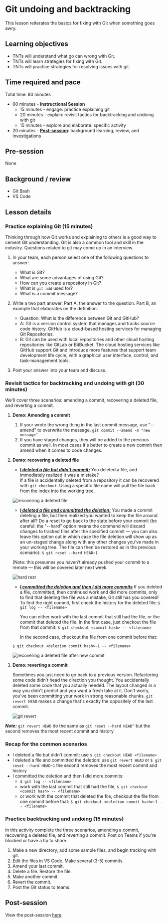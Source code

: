 # Git undoing and backtracking

This lesson reiterates the basics for fixing with Git when something goes awry.

## Learning objectives

* TNTs will understand what go can wrong with Git.
* TNTs will learn strategies for fixing with Git.
* TNTs will practice strategies for resolving issues with git.

## Time required and pace

Total time: 80 minutes

* 60 minutes - **Instructional Session**
    * 15 minutes - engage: practice explaining git
    * 20 minutes - explain: revisit tactics for backtracking and undoing with git
    * 15 minutes - explore and elaborate: specific activity
* 20 minutes - [**Post-session**](../wiki/[ENG1.5]-Git-undoing-and-backtracking): background learning, review, and investigations

## Pre-session

None

## Background / review

* Git Bash
* VS Code

## Lesson details

### Practice explaining Git (15 minutes)

Thinking through how Git works and explaining to others is a good way to cement Git understanding. Git is also a common tool and skill in the industry. Questions related to git may come up in an interview.

1. In your team, each person select one of the following questions to answer:
    * What is Git?
    * What are some advantages of using Git?
    * How can you create a repository in Git?
    * What is `git add` used for?
    * What is a commit message?

2. Write a two part answer. Part A, the answer to the question. Part B, an example that elaborates on the definition.
    * Question: What is the difference between Git and GitHub?
    * A: Git is a version control system that manages and tracks source code history. GitHub is a cloud-based hosting services for managing Git Repositories.
    * B: Git can be used with local repositories and other cloud hosting repositories like GitLab or BitBucket. The cloud hosting services like GitHub support Git and introduce more features that support team development life cycle, with a graphical user interface, control, and task-management tools.

3. Post your answer into your team and discuss.

### Revisit tactics for backtracking and undoing with git (30 minutes)

We'll cover three scenarios: amending a commit, recovering a deleted file, and reverting a commit.

1. **Demo: Amending a commit**
    1. If your wrote the wrong thing in the last commit message, use "--amend" to overwrite the message. `git commit --amend -m "new message"`
    2. If you have staged changes, they will be added to the previous commit as well. In most cases it's better to create a new commit then amend when it comes to code changes.

2. **Demo: recovering a deleted file**
    * <ins>***I deleted a file but didn’t commit:***</ins>
    You deleted a file, and immediately realized it was a mistake?  
    If a file is accidentally deleted from a repository it can be recovered with `git checkout`. Using a specific file name will pull the file back from the index into the working tree.

     ![recovering a deleted file](./[ENG1.5]recovering-a-deleted-file.png)

    * <ins>***I deleted a file and committed the deletion:***</ins>
    You made a commit deleting a file, but then realized you wanted to keep the file around after all? Do a reset to go back to the state before your commit (be careful: the "--hard" option means the command will discard changes to tracked files after the specified commit — you can also leave this option out in which case the file deletion will show up as an un-staged change along with any other changes you’ve made in your working tree. The file can then be restored as in the previous scenario):
    `$ git reset --hard HEAD~1`
    
    (Note: this presumes you haven’t already pushed your commit to a remote — this will be covered later next week.

    ![hard rest](./[ENG1.5]recovering-a-deleted-file-aftercommit.png)


    * ***<ins>I committed the deletion and then I did more commits</ins>***
    If you deleted a file, committed, then continued work and did more commits, only to find that deleting the file was a mistake, Git still has you covered! To find the right commit, first check the history for the deleted file: `$ git log -- <filename>` 
    
        You can either work with the last commit that still had the file, or the commit that deleted the file. In the first case, just checkout the file from that commit: 
    `$ git checkout <commit hash> -- <filename>`
    
         In the second case, checkout the file from one commit before that:
         
    `$ git checkout <deletion commit hash>~1 -- <filename>`
         
    ![recovering a deleted file after new commit](./[ENG1.5]recover-deleted-after-newcommit.png)

    

3. **Demo: reverting a commit**
    
    Sometimes you just need to go back to a previous version. Refactoring some code didn't head the direction you thought. You accidentally deleted some code that you actually needed. The layout changed in a way you didn't predict and you want a fresh take at it. Don't worry, you've been committing your work in strong reasonable chunks.
    `git revert HEAD` makes a change that's exactly the oppositely of the last commit.

    ![git revert](./[ENG1.5]gitRevert.png)

    
***Note:*** `git revert HEAD` do the same as `git reset --hard HEAD^` but the second removes the most recent commit and history



### Recap for the common scenarios
 * I deleted a file but didn’t commit: use `$ git checkout HEAD <filename>`
 * I deleted a file and committed the deletion: use `git revert HEAD` or `$ git reset --hard HEAD~1` the second removes the most recent commit and history
 * I committed the deletion and then I did more commits: 
    * `$ git log -- <filename>` 
    * work with the last commit that still had the file, `$ git checkout <commit hash> -- <filename>`
    * or work with the commit that deleted the file, checkout the file from one commit before that: `$ git checkout <deletion commit hash>~1 -- <filename>`


### Practice backtracking and undoing (15 minutes)

In this activity complete the three scenarios, amending a commit, recovering a deleted file, and reverting a commit. Post on Teams if you're blocked or have a tip to share.

1. Make a new directory, add some sample files, and begin tracking with git.
2. Edit the files in VS Code. Make several (3-5) commits.
3. Amend your last commit.
4. Delete a file. Restore the file.
5. Make another commit.
6. Revert the commit.
7. Post the Git status to teams.

## Post-session

View the post-session [here](../wiki/[ENG1.5]-Git-undoing-and-backtracking)
